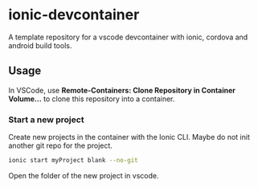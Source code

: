 # ionic-devcontainer

A template repository for a vscode devcontainer with ionic, cordova and android build tools.

## Usage

In VSCode, use **Remote-Containers: Clone Repository in Container Volume...** to clone this repository into a container.

### Start a new project
Create new projects in the container with the Ionic CLI. Maybe do not init another git repo for the project.

```bash
ionic start myProject blank --no-git
```

Open the folder of the new project in vscode.
